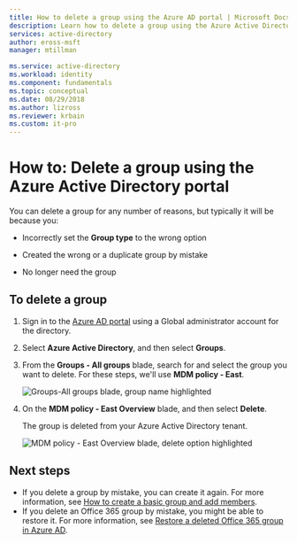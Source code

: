 ```yaml
---
title: How to delete a group using the Azure AD portal | Microsoft Docs
description: Learn how to delete a group using the Azure Active Directory portal.
services: active-directory
author: eross-msft
manager: mtillman

ms.service: active-directory
ms.workload: identity
ms.component: fundamentals
ms.topic: conceptual
ms.date: 08/29/2018
ms.author: lizross
ms.reviewer: krbain
ms.custom: it-pro                         
---
```


# How to: Delete a group using the Azure Active Directory portal
You can delete a group for any number of reasons, but typically it will be because you:

- Incorrectly set the **Group type** to the wrong option

- Created the wrong or a duplicate group by mistake 

- No longer need the group

## To delete a group
1. Sign in to the [Azure AD portal](https://portal.azure.com) using a Global administrator account for the directory.

2. Select **Azure Active Directory**, and then select **Groups**.

3. From the **Groups - All groups** blade, search for and select the group you want to delete. For these steps, we'll use **MDM policy - East**.

    ![Groups-All groups blade, group name highlighted](media/active-directory-groups-delete-group/group-all-groups-screen.png)

4. On the **MDM policy - East Overview** blade, and then select **Delete**.

    The group is deleted from your Azure Active Directory tenant.

    ![MDM policy - East Overview blade, delete option highlighted](media/active-directory-groups-delete-group/group-overview-blade.png)

## Next steps

- If you delete a group by mistake, you can create it again. For more information, see [How to create a basic group and add members](active-directory-groups-create-azure-portal.md).
- If you delete an Office 365 group by mistake, you might be able to restore it. For more information, see [Restore a deleted Office 365 group in Azure AD](../users-groups-roles/active-directory-groups-restore-azure-portal.md).
